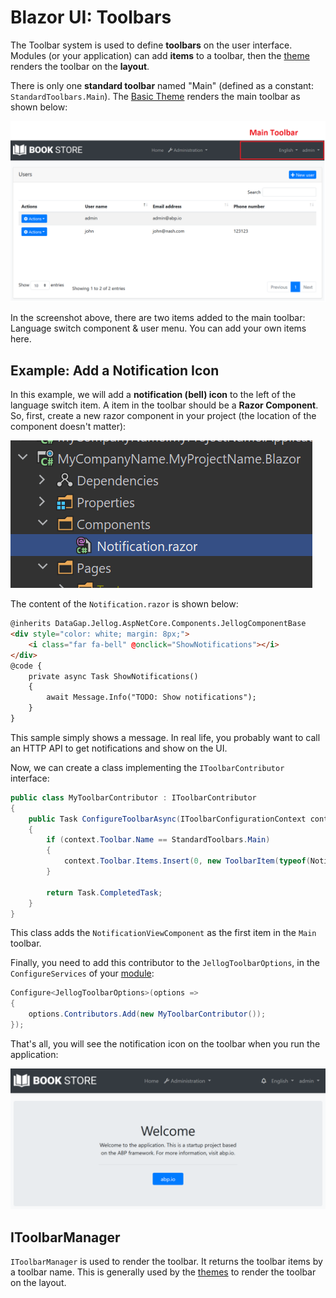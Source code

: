 # Blazor UI: Toolbars

The Toolbar system is used to define **toolbars** on the user interface. Modules (or your application) can add **items** to a toolbar, then the [theme](Theming.md) renders the toolbar on the **layout**.

There is only one **standard toolbar** named "Main" (defined as a constant: `StandardToolbars.Main`). The [Basic Theme](Basic-Theme) renders the main toolbar as shown below:

![bookstore-toolbar-highlighted](../../images/bookstore-toolbar-highlighted.png)

In the screenshot above, there are two items added to the main toolbar: Language switch component & user menu. You can add your own items here.

## Example: Add a Notification Icon

In this example, we will add a **notification (bell) icon** to the left of the language switch item. A item in the toolbar should be a **Razor Component**. So, first, create a new razor component in your project (the location of the component doesn't matter):

![bookstore-notification-view-component](../../images/blazor-notification-bell-component.png)

The content of the `Notification.razor` is shown below:

````html
@inherits DataGap.Jellog.AspNetCore.Components.JellogComponentBase
<div style="color: white; margin: 8px;">
    <i class="far fa-bell" @onclick="ShowNotifications"></i>
</div>
@code {
    private async Task ShowNotifications()
    {
        await Message.Info("TODO: Show notifications");
    }
}
````

This sample simply shows a message. In real life, you probably want to call an HTTP API to get notifications and show on the UI.

Now, we can create a class implementing the `IToolbarContributor` interface:

````csharp
public class MyToolbarContributor : IToolbarContributor
{
    public Task ConfigureToolbarAsync(IToolbarConfigurationContext context)
    {
        if (context.Toolbar.Name == StandardToolbars.Main)
        {
            context.Toolbar.Items.Insert(0, new ToolbarItem(typeof(Notification)));
        }

        return Task.CompletedTask;
    }
}
````

This class adds the `NotificationViewComponent` as the first item in the `Main` toolbar.

Finally, you need to add this contributor to the `JellogToolbarOptions`, in the `ConfigureServices` of your [module](../../Module-Development-Basics.md):

````csharp
Configure<JellogToolbarOptions>(options =>
{
    options.Contributors.Add(new MyToolbarContributor());
});
````

That's all, you will see the notification icon on the toolbar when you run the application:

![bookstore-notification-icon-on-toolbar](../../images/bookstore-notification-icon-on-toolbar.png)

## IToolbarManager

`IToolbarManager` is used to render the toolbar. It returns the toolbar items by a toolbar name. This is generally used by the [themes](Theming.md) to render the toolbar on the layout.